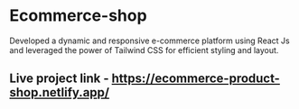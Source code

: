 # Ecommerce-shop
Developed a dynamic and responsive e-commerce platform using React Js and leveraged the power of Tailwind CSS
for efficient styling and layout.

## Live project link - https://ecommerce-product-shop.netlify.app/
